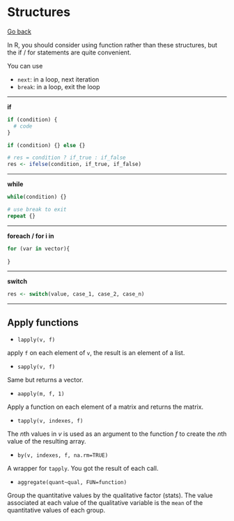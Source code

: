 # Structures

[Go back](../index.md)

In R, you should consider using function rather than these structures, but the if / for statements are quite convenient.

You can use

* `next`: in a loop, next iteration
* `break`: in a loop, exit the loop

<hr class="sl">

**if**

```r
if (condition) {
  # code
}

if (condition) {} else {}

# res = condition ? if_true : if_false
res <- ifelse(condition, if_true, if_false)
```

<hr class="sr">

**while**

```r
while(condition) {}

# use break to exit
repeat {}
```

<hr class="sl">

**foreach / for i in**

```r
for (var in vector){
  
}
```


<hr class="sr"> 

**switch**

```r
res <- switch(value, case_1, case_2, case_n)
```

<hr class="sl"> 

## Apply functions

* `lapply(v, f)`

apply `f` on each element of `v`, the result is an element of a list.

* `sapply(v, f)`

Same but returns a vector.

* `aapply(m, f, 1)`

Apply a function on each element of a matrix and returns the matrix.

* `tapply(v, indexes, f)`

The $n$th values in $v$ is used as an argument to the function $f$ to create the $n$th value of the resulting array.

* `by(v, indexes, f, na.rm=TRUE)`

A wrapper for `tapply`. You got the result of each call.

* `aggregate(quant~qual, FUN=function)`

Group the quantitative values by the qualitative factor (stats). The value associated at each value of the qualitative variable is the `mean` of the quantitative values of each group. 